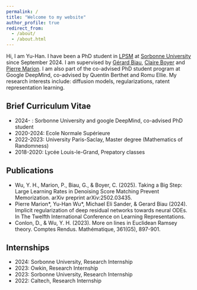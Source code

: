 ```yaml
---
permalink: /
title: "Welcome to my website"
author_profile: true
redirect_from: 
  - /about/
  - /about.html
---
```


Hi, I am Yu-Han. I have been a PhD student in [LPSM](https://www.lpsm.paris/) at [Sorbonne University](https://www.sorbonne-universite.fr/) since September 2024. I am supervised by [Gérard Biau](https://perso.lpsm.paris/~biau/), [Claire Boyer](https://www.imo.universite-paris-saclay.fr/~claire.boyer/) and [Pierre Marion](https://pierremarion23.github.io/). I am also part of the co-advised PhD student program at Google DeepMind, co-advised by Quentin Berthet and Romu Ellie. My research interests include: diffusion models, regularizations, ratent representation learning.

## Brief Curriculum Vitae
* 2024-    : Sorbonne University and google DeepMind, co-advised PhD student
* 2020-2024: Ecole Normale Supérieure
* 2022-2023: University Paris-Saclay, Master degree (Mathematics of Randomness)
* 2018-2020: Lycée Louis-le-Grand, Prepatory classes

## Publications
* Wu, Y. H., Marion, P., Biau, G., & Boyer, C. (2025). Taking a Big Step: Large Learning Rates in Denoising Score Matching Prevent Memorization. arXiv preprint arXiv:2502.03435.
* Pierre Marion\*, Yu-Han Wu\*, Michael Eli Sander, & Gerard Biau (2024). Implicit regularization of deep residual networks towards neural ODEs. In The Twelfth International Conference on Learning Representations.
* Conlon, D., & Wu, Y. H. (2023). More on lines in Euclidean Ramsey theory. Comptes Rendus. Mathématique, 361(G5), 897-901.

## Internships
* 2024: Sorbonne University, Research Internship
* 2023: Owkin, Research Internship
* 2023: Sorbonne University, Research Internship
* 2022: Caltech, Research Internship
